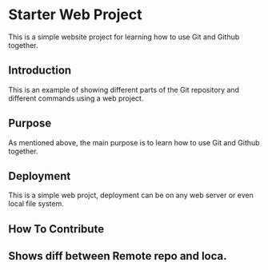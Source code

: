 # Starter Web Project

This is a simple website project for learning how to use Git and Github together.
## Introduction

This is an example of showing different parts of the Git repository and different commands using a web project.
## Purpose

As mentioned above, the main purpose is to learn how to use Git and Github together.
## Deployment

This is a simple web projct, deployment can be on any web server or even local file system.
## How To Contribute

## Shows diff between Remote repo and loca.